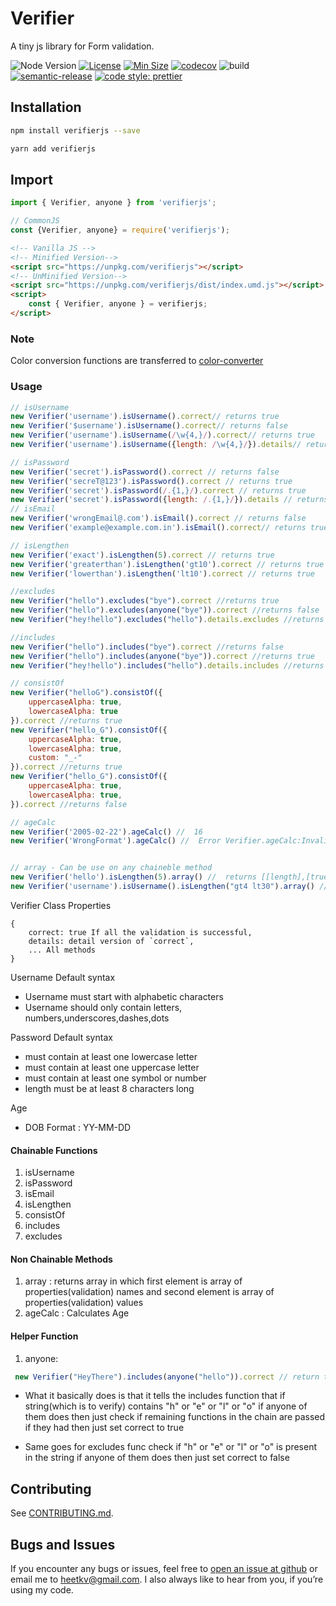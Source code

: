 # Verifier

A tiny js library for Form validation.

![Node Version](https://img.shields.io/node/v/verifierjs)
[![License](https://img.shields.io/npm/l/verifierjs)](https://cdn.jsdelivr.net/npm/verifierjs@0.4.3/LICENSE)
[![Min Size](https://badgen.net/bundlephobia/min/verifierjs)](https://bundlephobia.com/package/verifierjs)
[![codecov](https://codecov.io/gh/vakhariaheet/verifierjs/branch/master/graph/badge.svg?token=MBOtpOq4oG)](https://codecov.io/gh/vakhariaheet/verifierjs)
![build](https://img.shields.io/travis/com/vakhariaheet/verifierjs)
[![semantic-release](https://img.shields.io/badge/%20%20%F0%9F%93%A6%F0%9F%9A%80-semantic--release-e10079.svg)](https://github.com/semantic-release/semantic-release)
[![code style: prettier](https://img.shields.io/badge/code_style-prettier-ff69b4.svg?style=flat-square)](https://github.com/prettier/prettier)

## Installation

```bash
npm install verifierjs --save
```

```bash
yarn add verifierjs
```

## Import

```javascript
import { Verifier, anyone } from 'verifierjs';
```

```JavaScript
// CommonJS
const {Verifier, anyone} = require('verifierjs');
```

```html
<!-- Vanilla JS -->
<!-- Minified Version-->
<script src="https://unpkg.com/verifierjs"></script>
<!-- UnMinified Version-->
<script src="https://unpkg.com/verifierjs/dist/index.umd.js"></script>
<script>
	const { Verifier, anyone } = verifierjs;
</script>
```

### Note

Color conversion functions are transferred to [color-converter](https://www.npmjs.com/package/color-convertor)

### Usage

```JavaScript
// isUsername
new Verifier('username').isUsername().correct// returns true
new Verifier('$username').isUsername().correct// returns false
new Verifier('username').isUsername(/\w{4,}/).correct// returns true
new Verifier('username').isUsername({length: /\w{4,}/}).details// returns {lenght:true}

// isPassword
new Verifier('secret').isPassword().correct // returns false
new Verifier('secreT@123').isPassword().correct // returns true
new Verifier('secret').isPassword(/.{1,}/).correct // returns true
new Verifier('secret').isPassword({length: /.{1,}/}).details // returns{lenght:true}
// isEmail
new Verifier('wrongEmail@.com').isEmail().correct // returns false
new Verifier('example@example.com.in').isEmail().correct// returns true

// isLengthen
new Verifier('exact').isLengthen(5).correct // returns true
new Verifier('greaterthan').isLengthen('gt10').correct // returns true
new Verifier('lowerthan').isLengthen('lt10').correct // returns true

//excludes
new Verifier("hello").excludes("bye").correct //returns true
new Verifier("hello").excludes(anyone("bye")).correct //returns false
new Verifier("hey!hello").excludes("hello").details.excludes //returns false

//includes
new Verifier("hello").includes("bye").correct //returns false
new Verifier("hello").includes(anyone("bye")).correct //returns true
new Verifier("hey!hello").includes("hello").details.includes //returns true

// consistOf
new Verifier("helloG").consistOf({
    uppercaseAlpha: true,
    lowercaseAlpha: true
}).correct //returns true
new Verifier("hello_G").consistOf({
    uppercaseAlpha: true,
    lowercaseAlpha: true,
    custom: "_-"
}).correct //returns true
new Verifier("hello_G").consistOf({
    uppercaseAlpha: true,
    lowercaseAlpha: true,
}).correct //returns false

// ageCalc
new Verifier('2005-02-22').ageCalc() //  16
new Verifier('WrongFormat').ageCalc() //  Error Verifier.ageCalc:Invalid Date


// array - Can be use on any chaineble method
new Verifier('hello').isLengthen(5).array() //  returns [[length],[true]]
new Verifier('username').isUsername().isLengthen("gt4 lt30").array() // returns[["start", "syntax", "length"],[true, true, true]]
```

Verifier Class Properties

```
{
    correct: true If all the validation is successful,
    details: detail version of `correct`,
    ... All methods
}
```

Username Default syntax

- Username must start with alphabetic characters
- Username should only contain letters, numbers,underscores,dashes,dots

Password Default syntax

- must contain at least one lowercase letter
- must contain at least one uppercase letter
- must contain at least one symbol or number
- length must be at least 8 characters long

Age

- DOB Format : YY-MM-DD

#### Chainable Functions

1. isUsername
2. isPassword
3. isEmail
4. isLengthen
5. consistOf
6. includes
7. excludes

#### Non Chainable Methods

1. array : returns array in which first element is array of properties(validation) names and second element is array of
   properties(validation) values
2. ageCalc : Calculates Age

#### Helper Function

1. anyone:

```JavaScript
 new Verifier("HeyThere").includes(anyone("hello")).correct // return true
```

- What it basically does is that it tells the includes function that if string(which is to verify) contains "h" or "e"
  or "l" or "o" if anyone of them does then just check if remaining functions in the chain are passed if they had then
  just set correct to true

- Same goes for excludes func check if "h" or "e" or "l" or "o" is present in the string if anyone of them does then
  just set correct to false

## Contributing

See [CONTRIBUTING.md](CONTRIBUTING.md).

## Bugs and Issues

If you encounter any bugs or issues, feel free
to [open an issue at github](https://github.com/vakhariaheet/verifierjs/issues) or email me to
<heetkv@gmail.com>. I also always like to hear from you, if you’re using my code.
